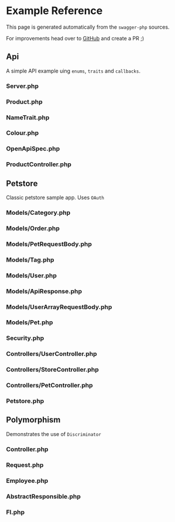 # Example Reference

This page is generated automatically from the `swagger-php` sources.

For improvements head over to [GitHub](https://github.com/zircote/swagger-php) and create a PR ;)


## Api

A simple API example uing `enums`, `traits` and `callbacks`.

### Server.php

<codeblock id="api-Server">
  <template v-slot:at>

<<< @/examples/specs/api/attributes/Server.php

  </template>
  <template v-slot:an>

<<< @/examples/specs/api/annotations/Server.php

  </template>
</codeblock>

### Product.php

<codeblock id="api-Product">
  <template v-slot:at>

<<< @/examples/specs/api/attributes/Product.php

  </template>
  <template v-slot:an>

<<< @/examples/specs/api/annotations/Product.php

  </template>
</codeblock>

### NameTrait.php

<codeblock id="api-NameTrait">
  <template v-slot:at>

<<< @/examples/specs/api/attributes/NameTrait.php

  </template>
  <template v-slot:an>

<<< @/examples/specs/api/annotations/NameTrait.php

  </template>
</codeblock>

### Colour.php

<codeblock id="api-Colour">
  <template v-slot:at>

<<< @/examples/specs/api/attributes/Colour.php

  </template>
  <template v-slot:an>

<<< @/examples/specs/api/annotations/Colour.php

  </template>
</codeblock>

### OpenApiSpec.php

<codeblock id="api-OpenApiSpec">
  <template v-slot:at>

<<< @/examples/specs/api/attributes/OpenApiSpec.php

  </template>
  <template v-slot:an>

<<< @/examples/specs/api/annotations/OpenApiSpec.php

  </template>
</codeblock>

### ProductController.php

<codeblock id="api-ProductController">
  <template v-slot:at>

<<< @/examples/specs/api/attributes/ProductController.php

  </template>
  <template v-slot:an>

<<< @/examples/specs/api/annotations/ProductController.php

  </template>
</codeblock>


## Petstore

Classic petstore sample app. Uses `OAuth`

### Models/Category.php

<codeblock id="petstore-Category">
  <template v-slot:at>

<<< @/examples/specs/petstore/attributes/Models/Category.php

  </template>
  <template v-slot:an>

<<< @/examples/specs/petstore/annotations/Models/Category.php

  </template>
</codeblock>

### Models/Order.php

<codeblock id="petstore-Order">
  <template v-slot:at>

<<< @/examples/specs/petstore/attributes/Models/Order.php

  </template>
  <template v-slot:an>

<<< @/examples/specs/petstore/annotations/Models/Order.php

  </template>
</codeblock>

### Models/PetRequestBody.php

<codeblock id="petstore-PetRequestBody">
  <template v-slot:at>

<<< @/examples/specs/petstore/attributes/Models/PetRequestBody.php

  </template>
  <template v-slot:an>

<<< @/examples/specs/petstore/annotations/Models/PetRequestBody.php

  </template>
</codeblock>

### Models/Tag.php

<codeblock id="petstore-Tag">
  <template v-slot:at>

<<< @/examples/specs/petstore/attributes/Models/Tag.php

  </template>
  <template v-slot:an>

<<< @/examples/specs/petstore/annotations/Models/Tag.php

  </template>
</codeblock>

### Models/User.php

<codeblock id="petstore-User">
  <template v-slot:at>

<<< @/examples/specs/petstore/attributes/Models/User.php

  </template>
  <template v-slot:an>

<<< @/examples/specs/petstore/annotations/Models/User.php

  </template>
</codeblock>

### Models/ApiResponse.php

<codeblock id="petstore-ApiResponse">
  <template v-slot:at>

<<< @/examples/specs/petstore/attributes/Models/ApiResponse.php

  </template>
  <template v-slot:an>

<<< @/examples/specs/petstore/annotations/Models/ApiResponse.php

  </template>
</codeblock>

### Models/UserArrayRequestBody.php

<codeblock id="petstore-UserArrayRequestBody">
  <template v-slot:at>

<<< @/examples/specs/petstore/attributes/Models/UserArrayRequestBody.php

  </template>
  <template v-slot:an>

<<< @/examples/specs/petstore/annotations/Models/UserArrayRequestBody.php

  </template>
</codeblock>

### Models/Pet.php

<codeblock id="petstore-Pet">
  <template v-slot:at>

<<< @/examples/specs/petstore/attributes/Models/Pet.php

  </template>
  <template v-slot:an>

<<< @/examples/specs/petstore/annotations/Models/Pet.php

  </template>
</codeblock>

### Security.php

<codeblock id="petstore-Security">
  <template v-slot:at>

<<< @/examples/specs/petstore/attributes/Security.php

  </template>
  <template v-slot:an>

<<< @/examples/specs/petstore/annotations/Security.php

  </template>
</codeblock>

### Controllers/UserController.php

<codeblock id="petstore-UserController">
  <template v-slot:at>

<<< @/examples/specs/petstore/attributes/Controllers/UserController.php

  </template>
  <template v-slot:an>

<<< @/examples/specs/petstore/annotations/Controllers/UserController.php

  </template>
</codeblock>

### Controllers/StoreController.php

<codeblock id="petstore-StoreController">
  <template v-slot:at>

<<< @/examples/specs/petstore/attributes/Controllers/StoreController.php

  </template>
  <template v-slot:an>

<<< @/examples/specs/petstore/annotations/Controllers/StoreController.php

  </template>
</codeblock>

### Controllers/PetController.php

<codeblock id="petstore-PetController">
  <template v-slot:at>

<<< @/examples/specs/petstore/attributes/Controllers/PetController.php

  </template>
  <template v-slot:an>

<<< @/examples/specs/petstore/annotations/Controllers/PetController.php

  </template>
</codeblock>

### Petstore.php

<codeblock id="petstore-Petstore">
  <template v-slot:at>

<<< @/examples/specs/petstore/attributes/Petstore.php

  </template>
  <template v-slot:an>

<<< @/examples/specs/petstore/annotations/Petstore.php

  </template>
</codeblock>


## Polymorphism

Demonstrates the use of `Discriminator`

### Controller.php

<codeblock id="polymorphism-Controller">
  <template v-slot:at>

<<< @/examples/specs/polymorphism/attributes/Controller.php

  </template>
  <template v-slot:an>

<<< @/examples/specs/polymorphism/annotations/Controller.php

  </template>
</codeblock>

### Request.php

<codeblock id="polymorphism-Request">
  <template v-slot:at>

<<< @/examples/specs/polymorphism/attributes/Request.php

  </template>
  <template v-slot:an>

<<< @/examples/specs/polymorphism/annotations/Request.php

  </template>
</codeblock>

### Employee.php

<codeblock id="polymorphism-Employee">
  <template v-slot:at>

<<< @/examples/specs/polymorphism/attributes/Employee.php

  </template>
  <template v-slot:an>

<<< @/examples/specs/polymorphism/annotations/Employee.php

  </template>
</codeblock>

### AbstractResponsible.php

<codeblock id="polymorphism-AbstractResponsible">
  <template v-slot:at>

<<< @/examples/specs/polymorphism/attributes/AbstractResponsible.php

  </template>
  <template v-slot:an>

<<< @/examples/specs/polymorphism/annotations/AbstractResponsible.php

  </template>
</codeblock>

### Fl.php

<codeblock id="polymorphism-Fl">
  <template v-slot:at>

<<< @/examples/specs/polymorphism/attributes/Fl.php

  </template>
  <template v-slot:an>

<<< @/examples/specs/polymorphism/annotations/Fl.php

  </template>
</codeblock>

